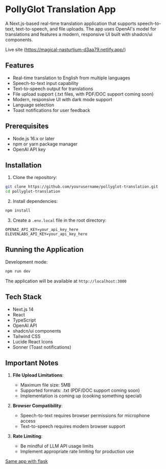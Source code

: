 # PollyGlot Translation App

A Next.js-based real-time translation application that supports speech-to-text, text-to-speech, and file uploads. The app uses OpenAI's model for translations and features a modern, responsive UI built with shadcn/ui components.

Live site (https://magical-nasturtium-d3aa79.netlify.app/)

## Features

- Real-time translation to English from multiple languages
- Speech-to-text input capability
- Text-to-speech output for translations
- File upload support (.txt files, with PDF/DOC support coming soon)
- Modern, responsive UI with dark mode support
- Language selection
- Toast notifications for user feedback

## Prerequisites

- Node.js 16.x or later
- npm or yarn package manager
- OpenAI API key

## Installation

1. Clone the repository:
```bash
git clone https://github.com/yourusername/pollyglot-translation.git
cd pollyglot-translation
```

2. Install dependencies:
```bash
npm install
```

3. Create a `.env.local` file in the root directory:
```
OPENAI_API_KEY=your_api_key_here
ELEVENLABS_API_KEY=your_api_key_here
```

## Running the Application

Development mode:
```bash
npm run dev
```

The application will be available at `http://localhost:3000`

## Tech Stack

- Next.js 14
- React
- TypeScript
- OpenAI API
- shadcn/ui components
- Tailwind CSS
- Lucide React Icons
- Sonner (Toast notifications)

## Important Notes

1. **File Upload Limitations**:
   - Maximum file size: 5MB
   - Supported formats: .txt (PDF/DOC support coming soon)
   - Implementation is coming up (cooking something special)

3. **Browser Compatibility**:
   - Speech-to-text requires browser permissions for microphone access
   - Text-to-speech requires modern browser support

4. **Rate Limiting**:
   - Be mindful of LLM API usage limits
   - Implement appropriate rate limiting for production use

[Same app with flask](https://github.com/belladoeswork/polly_flask.git)